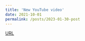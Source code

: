 ```yaml
---
title: 'New YouTube video'
date: 2021-10-01
permalink: /posts/2023-01-30-post
---
```


[URL](https://youtu.be/UdR5hvhJIRo)